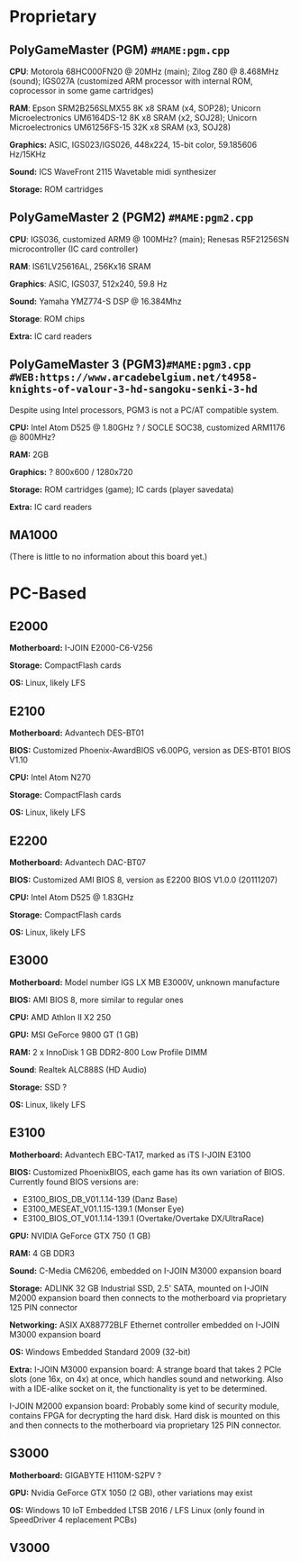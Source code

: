 # Proprietary
## PolyGameMaster (PGM) `#MAME:pgm.cpp`
**CPU**: Motorola 68HC000FN20 @ 20MHz (main); Zilog Z80 @ 8.468MHz (sound); IGS027A (customized ARM processor with internal ROM, coprocessor in some game cartridges)

**RAM**: Epson SRM2B256SLMX55 8K x8 SRAM (x4, SOP28); Unicorn Microelectronics UM6164DS-12 8K x8 SRAM (x2, SOJ28); Unicorn Microelectronics UM61256FS-15 32K x8 SRAM (x3, SOJ28)

**Graphics:** ASIC, IGS023/IGS026, 448x224, 15-bit color, 59.185606 Hz/15KHz

**Sound:** ICS WaveFront 2115 Wavetable midi synthesizer

**Storage:** ROM cartridges

## PolyGameMaster 2 (PGM2) `#MAME:pgm2.cpp`
**CPU**: IGS036, customized ARM9 @ 100MHz? (main); Renesas R5F21256SN microcontroller (IC card controller)

**RAM**: IS61LV25616AL, 256Kx16 SRAM

**Graphics**: ASIC, IGS037, 512x240, 59.8 Hz

**Sound:** Yamaha YMZ774-S DSP @ 16.384Mhz

**Storage**: ROM chips 

**Extra:** IC card readers
## PolyGameMaster 3 (PGM3)`#MAME:pgm3.cpp #WEB:https://www.arcadebelgium.net/t4958-knights-of-valour-3-hd-sangoku-senki-3-hd`
Despite using Intel processors, PGM3 is not a PC/AT compatible system.

**CPU:** Intel Atom D525 @ 1.80GHz ? / SOCLE SOC38, customized ARM1176 @ 800MHz?

**RAM:** 2GB

**Graphics:** ? 800x600 / 1280x720

**Storage:** ROM cartridges (game); IC cards (player savedata)

**Extra:** IC card readers
## MA1000
(There is little to no information about this board yet.)

# PC-Based
## E2000
**Motherboard:** I-JOIN E2000-C6-V256

**Storage:** CompactFlash cards

**OS:** Linux, likely LFS

## E2100
**Motherboard:** Advantech DES-BT01

**BIOS:** Customized Phoenix-AwardBIOS v6.00PG, version as DES-BT01 BIOS V1.10

**CPU:** Intel Atom N270

**Storage:** CompactFlash cards

**OS:** Linux, likely LFS

## E2200
**Motherboard:** Advantech DAC-BT07

**BIOS:** Customized AMI BIOS 8, version as E2200 BIOS V1.0.0 (20111207)

**CPU:** Intel Atom D525 @ 1.83GHz

**Storage:** CompactFlash cards

**OS:** Linux, likely LFS

## E3000
**Motherboard:** Model number IGS LX MB E3000V, unknown manufacture

**BIOS:** AMI BIOS 8, more similar to regular ones

**CPU:** AMD Athlon II X2 250

**GPU:** MSI GeForce 9800 GT (1 GB)

**RAM:** 2 x InnoDisk 1 GB DDR2-800 Low Profile DIMM

**Sound**: Realtek ALC888S (HD Audio)

**Storage:** SSD ?

**OS:** Linux, likely LFS


## E3100
**Motherboard:** Advantech EBC-TA17, marked as iTS I-JOIN E3100

**BIOS:** Customized PhoenixBIOS, each game has its own variation of BIOS.
Currently found BIOS versions are: 
* E3100_BIOS_DB_V01.1.14-139 (Danz Base)
* E3100_MESEAT_V01.1.15-139.1 (Monser Eye)
* E3100_BIOS_OT_V01.1.14-139.1 (Overtake/Overtake DX/UltraRace)

**GPU:** NVIDIA GeForce GTX 750 (1 GB)

**RAM:** 4 GB DDR3

**Sound:** C-Media CM6206, embedded on I-JOIN M3000 expansion board

**Storage:** ADLINK 32 GB Industrial SSD, 2.5' SATA, mounted on I-JOIN M2000 expansion board then connects to the motherboard via proprietary 125 PIN connector

**Networking:** ASIX AX88772BLF Ethernet controller embedded on I-JOIN M3000 expansion board

**OS:** Windows Embedded Standard 2009 (32-bit)

**Extra:**
 I-JOIN M3000 expansion board: A strange board that takes 2 PCIe slots (one 16x, on 4x) at once, which handles sound and networking. Also with a IDE-alike socket on it, the functionality is yet to be determined.
 
 I-JOIN M2000 expansion board: Probably some kind of security module, contains FPGA for decrypting the hard disk. Hard disk is mounted on this and then connects to the motherboard via proprietary 125 PIN connector.

## S3000
**Motherboard:** GIGABYTE H110M-S2PV ?

**GPU:** Nvidia GeForce GTX 1050 (2 GB), other variations may exist

**OS:** Windows 10 IoT Embedded LTSB 2016 / LFS Linux (only found in SpeedDriver 4 replacement PCBs)

## V3000

